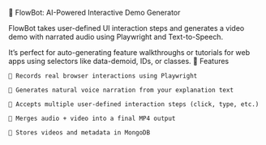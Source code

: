 🧠 FlowBot: AI-Powered Interactive Demo Generator

FlowBot takes user-defined UI interaction steps and generates a video demo with narrated audio using Playwright and Text-to-Speech.

It’s perfect for auto-generating feature walkthroughs or tutorials for web apps using selectors like data-demoid, IDs, or classes.
🚀 Features

    🎥 Records real browser interactions using Playwright

    🎤 Generates natural voice narration from your explanation text

    🧠 Accepts multiple user-defined interaction steps (click, type, etc.)

    📼 Merges audio + video into a final MP4 output

    💾 Stores videos and metadata in MongoDB
